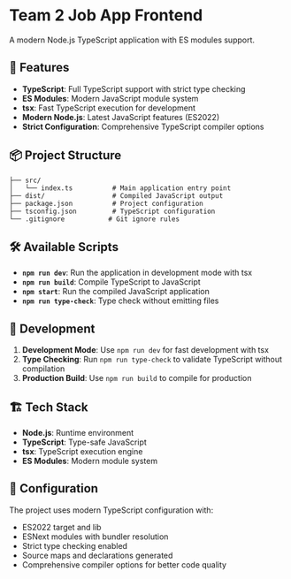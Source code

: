 # Team 2 Job App Frontend

A modern Node.js TypeScript application with ES modules support.

## 🚀 Features

- **TypeScript**: Full TypeScript support with strict type checking
- **ES Modules**: Modern JavaScript module system
- **tsx**: Fast TypeScript execution for development
- **Modern Node.js**: Latest JavaScript features (ES2022)
- **Strict Configuration**: Comprehensive TypeScript compiler options

## 📦 Project Structure
```
├── src/
│   └── index.ts          # Main application entry point
├── dist/                 # Compiled JavaScript output
├── package.json          # Project configuration
├── tsconfig.json         # TypeScript configuration
└── .gitignore           # Git ignore rules
```

## 🛠️ Available Scripts

- **`npm run dev`**: Run the application in development mode with tsx
- **`npm run build`**: Compile TypeScript to JavaScript
- **`npm start`**: Run the compiled JavaScript application
- **`npm run type-check`**: Type check without emitting files

## 🔧 Development

1. **Development Mode**: Use `npm run dev` for fast development with tsx
2. **Type Checking**: Run `npm run type-check` to validate TypeScript without compilation
3. **Production Build**: Use `npm run build` to compile for production

## 🏗️ Tech Stack

- **Node.js**: Runtime environment
- **TypeScript**: Type-safe JavaScript
- **tsx**: TypeScript execution engine
- **ES Modules**: Modern module system

## 📝 Configuration

The project uses modern TypeScript configuration with:
- ES2022 target and lib
- ESNext modules with bundler resolution
- Strict type checking enabled
- Source maps and declarations generated
- Comprehensive compiler options for better code quality